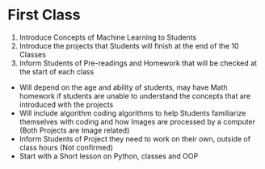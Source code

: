 # First Class

1. Introduce Concepts of Machine Learning to Students
2. Introduce the projects that Students will finish at the end of the 10 Classes
3. Inform Students of Pre-readings and Homework that will be checked at the start of each class
* Will depend on the age and ability of students, may have Math homework if students are
unable to understand the concepts that are introduced with the projects
* Will include algorithm coding algorithms to help Students familiarize themselves with coding
and how Images are processed by a computer (Both Projects are Image related)
* Inform Students of Project they need to work on their own, outside of class hours (Not
confirmed)
* Start with a Short lesson on Python, classes and OOP
